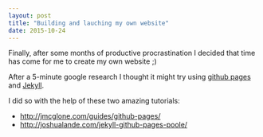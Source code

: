 ```yaml
---
layout: post
title: "Building and lauching my own website"
date: 2015-10-24
---
```


Finally, after some months of productive procrastination I decided that time has come for me to create my own website ;)

After a 5-minute google research I thought it might try using [github pages](https://pages.github.com) and [Jekyll](http://jekyllrb.com).

I did so with the help of these two amazing tutorials:

- http://jmcglone.com/guides/github-pages/
- http://joshualande.com/jekyll-github-pages-poole/
